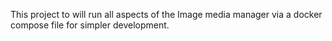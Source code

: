 This project to will run all aspects of the Image media manager via a docker compose file for simpler development.
